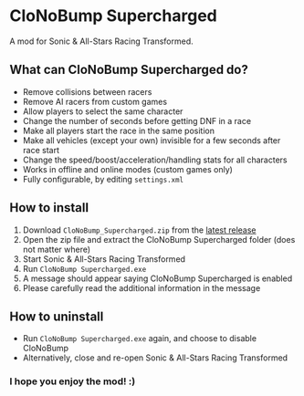 # CloNoBump Supercharged
A mod for Sonic & All-Stars Racing Transformed.

## What can CloNoBump Supercharged do?
 * Remove collisions between racers
 * Remove AI racers from custom games
 * Allow players to select the same character
 * Change the number of seconds before getting DNF in a race
 * Make all players start the race in the same position
 * Make all vehicles (except your own) invisible for a few seconds after race start
 * Change the speed/boost/acceleration/handling stats for all characters
 * Works in offline and online modes (custom games only)
 * Fully configurable, by editing `settings.xml`

## How to install
 1. Download `CloNoBump_Supercharged.zip` from the [latest release](https://github.com/Tyaap/ASRT_CloNoBump_Supercharged/releases)
 2. Open the zip file and extract the CloNoBump Supercharged folder (does not matter where)
 3. Start Sonic & All-Stars Racing Transformed
 4. Run `CloNoBump Supercharged.exe`
 5. A message should appear saying CloNoBump Supercharged is enabled
 6. Please carefully read the additional information in the message

## How to uninstall
 * Run `CloNoBump Supercharged.exe` again, and choose to disable CloNoBump
 * Alternatively, close and re-open Sonic & All-Stars Racing Transformed
 
### I hope you enjoy the mod! :)
